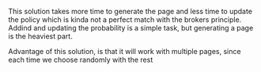 This solution takes more time to generate the page and less time to update the policy which is kinda not a perfect match with the brokers principle. 
Addind and updating the probability is a simple task, but generating a page is the heaviest part. 

Advantage of this solution, is that it will work with multiple pages, since each time we choose randomly with the rest 